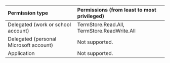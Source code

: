 |Permission type|Permissions (from least to most privileged)|
|:---|:---|
|Delegated (work or school account) |TermStore.Read.All, TermStore.ReadWrite.All |
|Delegated (personal Microsoft account) | Not supported.    |
|Application | Not supported. |